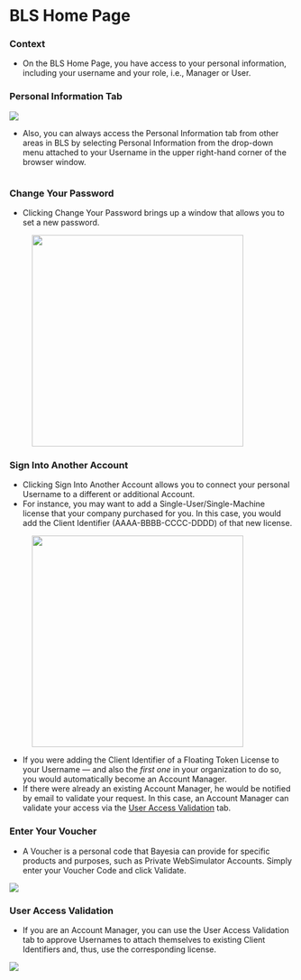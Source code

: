 # BLS Home Page

### Context

* On the BLS Home Page, you have access to your personal information, including your username and your role, i.e., Manager or User.&#x20;

### Personal Information Tab

![](https://bayesia.clickhelp.co/resources/Storage/bayesialab-knowledge-hub/BlabC/attachments/12714277/15073318.png)

* Also, you can always access the Personal Information tab from other areas in BLS by selecting Personal Information from the drop-down menu attached to your Username in the upper right-hand corner of the browser window.

<figure><img src="https://bayesia.clickhelp.co/resources/Storage/bayesialab-knowledge-hub/BlabC/attachments/12714277/12845219.png" alt=""><figcaption></figcaption></figure>

### Change Your Password

* Clicking Change Your Password brings up a window that allows you to set a new password.

<figure><img src="https://bayesia.clickhelp.co/resources/Storage/bayesialab-knowledge-hub/BlabC/attachments/12714277/12845201.png" alt="" width="375"><figcaption></figcaption></figure>

### Sign Into Another Account

* Clicking Sign Into Another Account allows you to connect your personal Username to a different or additional Account.
* For instance, you may want to add a Single-User/Single-Machine license that your company purchased for you. In this case, you would add the Client Identifier (AAAA-BBBB-CCCC-DDDD) of that new license.&#x20;

<figure><img src="https://bayesia.clickhelp.co/resources/Storage/bayesialab-knowledge-hub/BlabC/attachments/12714277/13861034.png" alt="" width="375"><figcaption></figcaption></figure>

* If you were adding the Client Identifier of a Floating Token License to your Username — and also the _first one_ in your organization to do so, you would automatically become an Account Manager.&#x20;
* If there were already an existing Account Manager, he would be notified by email to validate your request. In this case, an Account Manager can validate your access via the [User Access Validation](bls-home-page.md#user-access-validation) tab.

### Enter Your Voucher

* A Voucher is a personal code that Bayesia can provide for specific products and purposes, such as Private WebSimulator Accounts. Simply enter your Voucher Code and click Validate.

![](https://bayesia.clickhelp.co/resources/Storage/bayesialab-knowledge-hub/BlabC/attachments/12714277/12845202.png)

### User Access Validation

* If you are an Account Manager, you can use the User Access Validation tab to approve Usernames to attach themselves to existing Client Identifiers and, thus, use the corresponding license.

![](https://bayesia.clickhelp.co/resources/Storage/bayesialab-knowledge-hub/BlabC/attachments/12714277/12845221.png)
